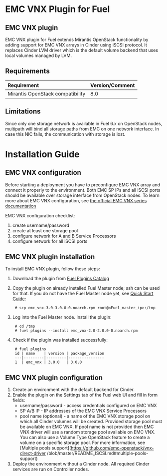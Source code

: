 EMC VNX Plugin for Fuel
=======================

EMC VNX plugin
--------------

EMC VNX plugin for Fuel extends Mirantis OpenStack functionality by adding
support for EMC VNX arrays in Cinder using iSCSI protocol. It replaces Cinder
LVM driver which is the default volume backend that uses local volumes
managed by LVM.

Requirements
------------

| Requirement                      | Version/Comment |
|:---------------------------------|:----------------|
| Mirantis OpenStack compatibility | 8.0             |

Limitations
-----------

Since only one storage network is available in Fuel 6.x on OpenStack nodes,
multipath will bind all storage paths from EMC on one network interface.
In case this NIC fails, the communication with storage is lost.

Installation Guide
==================


EMC VNX configuration
---------------------

Before starting a deployment you have to preconfigure EMC VNX array and connect
it properly to the environment. Both EMC SP IPs and all iSCSI ports should be
available over storage interface from OpenStack nodes. To learn more about
EMC VNX configuration, see
[the official EMC VNX series documentation](https://mydocuments.emc.com/DynDispatcher?prod=VNX&page=ConfigGroups_VNX)

EMC VNX configuration checklist:
1. create username/password
2. create at least one storage pool
3. configure network for A and B Service Processors
4. configure network for all iSCSI ports

EMC VNX plugin installation
---------------------------

To install EMC VNX plugin, follow these steps:

1. Download the plugin from
    [Fuel Plugins Catalog](https://software.mirantis.com/fuel-plugins)

2. Copy the plugin on already installed Fuel Master node; ssh can be used for
    that. If you do not have the Fuel Master node yet, see
    [Quick Start Guide](https://software.mirantis.com/quick-start/):

        # scp emc_vnx-3.0-3.0.0-0.noarch.rpm root@<Fuel_master_ip>:/tmp

3. Log into the Fuel Master node. Install the plugin:

        # cd /tmp
        # fuel plugins --install emc_vnx-2.0-2.0.0-0.noarch.rpm

4. Check if the plugin was installed successfully:

        # fuel plugins
        id | name    | version | package_version
        ---|---------|---------|----------------
        1  | emc_vnx | 3.0.0   | 3.0.0

EMC VNX plugin configuration
----------------------------

1. Create an environment with the default backend for Cinder.
2. Enable the plugin on the Settings tab of the Fuel web UI and fill in form
    fields:
   * username/password - access credentials configured on EMC VNX
   * SP A/B IP - IP addresses of the EMC VNX Service Processors
   * pool name (optional) - a name of the EMC VNX storage pool on which all
    Cinder volumes will be created. Provided storage pool must be available on
    EMC VNX. If pool name is not provided then EMC VNX driver will use a random
    storage pool available on EMC VNX. You can also use a Volume Type OpenStack
    feature to create a volume on a specific storage pool.
    For more information, see
    [Multiple pools support](https://github.com/emc-openstack/vnx-direct-driver
    /blob/master/README_ISCSI.md#multiple-pools-support)
3. Deploy the environment without a Cinder node. All required Cinder services
    are run on Controller nodes.
